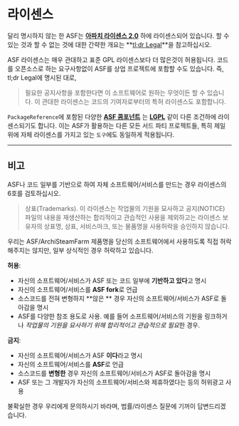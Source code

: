 # 라이센스

달리 명시하지 않는 한 ASF는 **[아파치 라이센스 2.0](https://raw.githubusercontent.com/JustArchiNET/ArchiSteamFarm/main/LICENSE-2.0.txt)** 하에 라이센스되어 있습니다. 할 수 있는 것과 할 수 없는 것에 대한 간략한 개요는 **[tl;dr Legal](https://tldrlegal.com/license/apache-license-2.0-(apache-2.0))**을 참고하십시오.

ASF 라이센스는 매우 관대하고 표준 GPL 라이센스보다 더 많은것이 허용됩니다. 코드를 오픈소스로 하는 요구사항없이 ASF를 상업 프로젝트에 포함할 수도 있습니다. 즉, tl;dr Legal에 명시된 대로,

> 필요한 공지사항을 포함한다면 이 소프트웨어로 원하는 무엇이든 할 수 있습니다. 이 관대한 라이센스는 코드의 기여자로부터의 특허 라이센스도 포함합니다.

`PackageReference`에 포함된 다양한 **[ASF 콤포넌트](https://github.com/JustArchiNET/ArchiSteamFarm/blob/main/ArchiSteamFarm/ArchiSteamFarm.csproj)** 는 **[LGPL](https://tldrlegal.com/license/gnu-lesser-general-public-license-v3-(lgpl-3))** 같이 다른 조건하에 라이센스되기도 합니다. 이는 ASF가 활용하는 다른 모든 서드 파티 프로젝트들, 특히 제일 위에 자체 라이센스를 가지고 있는 `도구`에도 동일하게 적용됩니다.

* * *

## 비고

ASF나 코드 일부를 기반으로 하여 자체 소프트웨어/서비스를 만드는 경우 라이센스의 6호를 검토하십시오.

> 상표(Trademarks). 이 라이센스는 작업물의 기원을 묘사하고 공지(NOTICE) 파일의 내용을 재생산하는 합리적이고 관습적인 사용을 제외하고는 라이센스 보유자의 상표명, 상표, 서비스마크, 또는 물품명을 사용허락을 승인하지 않습니다.

우리는 ASF/ArchiSteamFarm 제품명을 당신의 소프트웨어에서 사용하도록 직접 허락해주지는 않지만, 일부 상식적인 경우 허락하고 있습니다.

**허용**:

- 자신의 소프트웨어/서비스가 ASF 또는 코드 일부에 **기반하고 있다**고 명시
- 자신의 소프트웨어/서비스를 **ASF fork**로 언급
- 소스코드를 전혀 변형하지 **않은 ** 경우 자신의 소프트웨어/서비스가 ASF로 돌아감을 명시
- ASF를 다양한 참조 용도로 사용. 예를 들어 소프트웨어/서비스의 기원을 링크하거나 *작업물의 기원을 묘사하기 위해 합리적이고 관습적으로 필요*한 경우.

**금지**:

- 자신의 소프트웨어/서비스가 ASF **이다**라고 명시
- 자신의 소프트웨어/서비스를 **ASF**로 언급
- 소스코드를 **변형한** 경우 자신의 소프트웨어/서비스가 ASF로 돌아감을 명시
- ASF 또는 그 개발자가 자신의 소프트웨어/서비스와 제휴하였다는 등의 허위광고 사용

불확실한 경우 우리에게 문의하시기 바라며, 법률/라이센스 질문에 기꺼이 답변드리겠습니다.